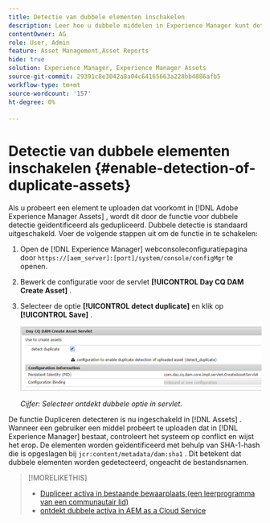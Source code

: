 ```yaml
---
title: Detectie van dubbele elementen inschakelen
description: Leer hoe u dubbele middelen in Experience Manager kunt detecteren.
contentOwner: AG
role: User, Admin
feature: Asset Management,Asset Reports
hide: true
solution: Experience Manager, Experience Manager Assets
source-git-commit: 29391c8e3042a8a04c64165663a228bb4886afb5
workflow-type: tm+mt
source-wordcount: '157'
ht-degree: 0%

---
```


# Detectie van dubbele elementen inschakelen {#enable-detection-of-duplicate-assets}

Als u probeert een element te uploaden dat voorkomt in [!DNL Adobe Experience Manager Assets] , wordt dit door de functie voor dubbele detectie geïdentificeerd als gedupliceerd. Dubbele detectie is standaard uitgeschakeld. Voer de volgende stappen uit om de functie in te schakelen:

1. Open de [!DNL Experience Manager] webconsoleconfiguratiepagina door `https://[aem_server]:[port]/system/console/configMgr` te openen.
1. Bewerk de configuratie voor de servlet **[!UICONTROL Day CQ DAM Create Asset]** .
1. Selecteer de optie **[!UICONTROL detect duplicate]** en klik op **[!UICONTROL Save]** .

   ![ Uitgezocht ontdekt dubbele optie in servlet ](assets/chlimage_1-377.png)

   *Cijfer: Selecteer ontdekt dubbele optie in servlet.*

De functie Dupliceren detecteren is nu ingeschakeld in [!DNL Assets] . Wanneer een gebruiker een middel probeert te uploaden dat in [!DNL Experience Manager] bestaat, controleert het systeem op conflict en wijst het erop. De elementen worden geïdentificeerd met behulp van SHA-1-hash die is opgeslagen bij `jcr:content/metadata/dam:sha1` . Dit betekent dat dubbele elementen worden gedetecteerd, ongeacht de bestandsnamen.

>[!MORELIKETHIS]
>
>* [ Dupliceer activa in bestaande bewaarplaats (een leerprogramma van een communautair lid) ](https://experience-aem.blogspot.com/2019/06/aem-65-find-duplicate-assets-binaries-in-existing-repository.html)
>* [ ontdekt dubbele activa in AEM as a Cloud Service ](https://experienceleague.adobe.com/docs/experience-manager-cloud-service/content/assets/admin/detect-duplicate-assets.html)
